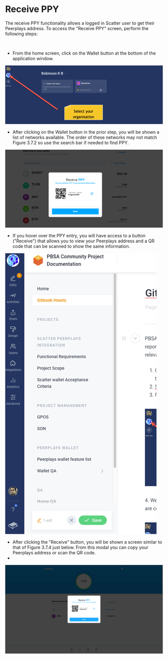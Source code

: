 # Receive PPY




  
The receive PPY functionality allows a logged in Scatter user to get their Peerplays address. To access the "Receive PPY" screen, perform the following steps:

‌

* From the home screen, click on the Wallet button at the bottom of the application window.

![Figure 3.7.1: Scatter wallet start screen](../../.gitbook/assets/image%20%2825%29.png)

* After clicking on the Wallet button in the prior step, you will be shown a list of networks available. The order of these networks may not match Figure 3.7.2 so use the search bar if needed to find PPY.

![Figure 3.7.2: Wallet screen within Scatter interface](../../.gitbook/assets/image%20%2831%29.png)

* If you hover over the PPY entry, you will have access to a button \("Receive"\) that allows you to view your Peerplays address and a QR code that can be scanned to show the same information.

![Figure 3.7.3: Hover view of a connection](../../.gitbook/assets/image%20%2852%29.png)

* After clicking the "Receive" button, you will be shown a screen similar to that of Figure 3.7.4 just below. From this modal you can copy your Peerplays address or scan the QR code.
* 
![Figure 3.7.4 Receive PPY Screen](../../.gitbook/assets/image%20%2812%29.png)

